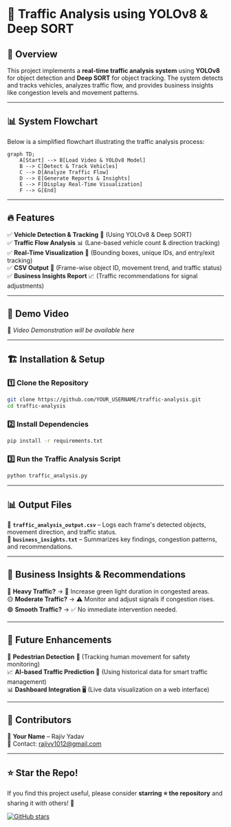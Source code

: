 # 🚦 Traffic Analysis using YOLOv8 & Deep SORT

## 📌 Overview
This project implements a **real-time traffic analysis system** using **YOLOv8** for object detection and **Deep SORT** for object tracking. The system detects and tracks vehicles, analyzes traffic flow, and provides business insights like congestion levels and movement patterns.

---

## 📊 System Flowchart
Below is a simplified flowchart illustrating the traffic analysis process:

```mermaid
graph TD;
    A[Start] --> B[Load Video & YOLOv8 Model]
    B --> C[Detect & Track Vehicles]
    C --> D[Analyze Traffic Flow]
    D --> E[Generate Reports & Insights]
    E --> F[Display Real-Time Visualization]
    F --> G[End]
```

---

## 🔥 Features
✅ **Vehicle Detection & Tracking** 🎯 (Using YOLOv8 & Deep SORT)  
✅ **Traffic Flow Analysis** 📊 (Lane-based vehicle count & direction tracking)  
✅ **Real-Time Visualization** 🎥 (Bounding boxes, unique IDs, and entry/exit tracking)  
✅ **CSV Output** 📑 (Frame-wise object ID, movement trend, and traffic status)  
✅ **Business Insights Report** 📈 (Traffic recommendations for signal adjustments)  

---

## 🎥 Demo Video
📌 _Video Demonstration will be available here_

---

## 🏗️ Installation & Setup

### 1️⃣ Clone the Repository
```bash
git clone https://github.com/YOUR_USERNAME/traffic-analysis.git
cd traffic-analysis
```

### 2️⃣ Install Dependencies
```bash
pip install -r requirements.txt
```

### 3️⃣ Run the Traffic Analysis Script
```bash
python traffic_analysis.py
```

---

## 📊 Output Files
📂 **`traffic_analysis_output.csv`** – Logs each frame's detected objects, movement direction, and traffic status.  
📂 **`business_insights.txt`** – Summarizes key findings, congestion patterns, and recommendations.  

---

## 🚦 Business Insights & Recommendations
🔴 **Heavy Traffic?** → 🚦 Increase green light duration in congested areas.  
🟡 **Moderate Traffic?** → ⚠️ Monitor and adjust signals if congestion rises.  
🟢 **Smooth Traffic?** → ✅ No immediate intervention needed.  

---

## 📌 Future Enhancements
🚀 **Pedestrian Detection** 🏃 (Tracking human movement for safety monitoring)  
📈 **AI-based Traffic Prediction** 🤖 (Using historical data for smart traffic management)  
📊 **Dashboard Integration** 🖥️ (Live data visualization on a web interface)  

---

## 🤝 Contributors
👤 **Your Name** – Rajiv Yadav  
📧 Contact: [rajivy1012@gmail.com](mailto:your.email@example.com)  

---

## ⭐ Star the Repo!
If you find this project useful, please consider **starring ⭐ the repository** and sharing it with others! 🚀

[![GitHub stars](https://img.shields.io/github/stars/YOUR_USERNAME/traffic-analysis?style=social)](https://github.com/YOUR_USERNAME/traffic-analysis)

